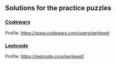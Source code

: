 ## Solutions for the practice puzzles

### [Codewars](https://www.codewars.com)

Profile: https://www.codewars.com/users/perlexed

### [Leetcode](https://leetcode.com)

Profile: https://leetcode.com/perlexed/
